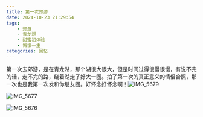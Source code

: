 ```yaml
---
title: 第一次郊游
date: 2024-10-23 21:29:54
tags: 
    - 郊游
    - 青龙湖
    - 甜蜜初体验
    - 悔恨一生
categories: 回忆
---
```

第一次去郊游，是在青龙湖，那个湖很大很大，但是时间过得很慢很慢，有说不完的话，走不完的路，绕着湖走了好大一圈。拍了第一次的真正意义的情侣合照，那一次也是我第一次发和你朋友圈。好怀念好怀念啊！![IMG_5679](https://gmoonlight.oss-cn-chengdu.aliyuncs.com/img/202410232133872.JPG)

![IMG_5677](https://gmoonlight.oss-cn-chengdu.aliyuncs.com/img/202410232133543.JPG)

![IMG_5676](https://gmoonlight.oss-cn-chengdu.aliyuncs.com/img/202410232133239.JPG)